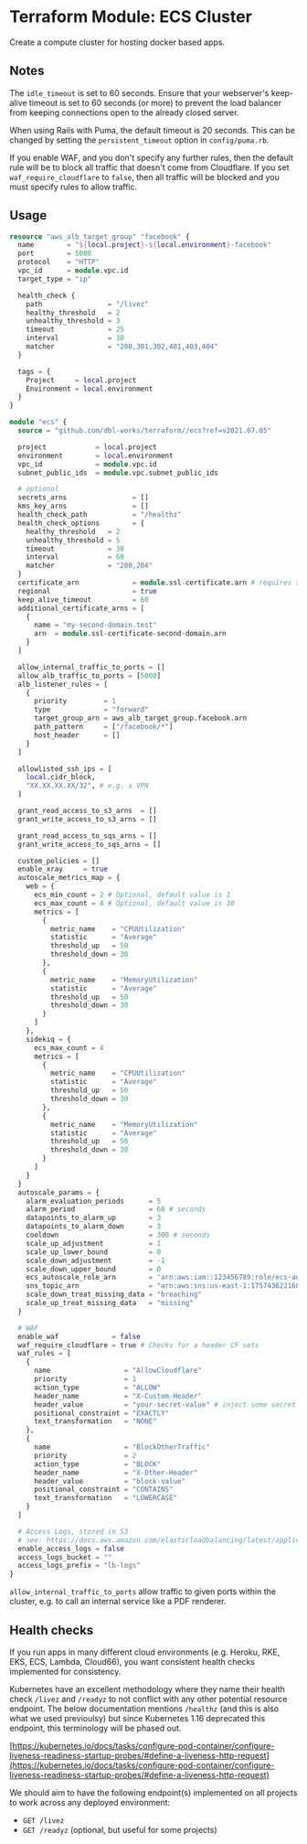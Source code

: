 # Terraform Module: ECS Cluster

Create a compute cluster for hosting docker based apps.

## Notes

The `idle_timeout` is set to 60 seconds. Ensure that your webserver's keep-alive timeout is set to 60 seconds (or more) to prevent the load balancer from keeping connections open to the already closed server.

When using Rails with Puma, the default timeout is 20 seconds. This can be changed by setting the `persistent_timeout` option in `config/puma.rb`.

If you enable WAF, and you don't specify any further rules, then the default rule will be to block all traffic that doesn't come from Cloudflare. If you set `waf_require_cloudflare` to `false`, then all traffic will be blocked and you must specify rules to allow traffic.

## Usage

```terraform
resource "aws_alb_target_group" "facebook" {
  name        = "${local.project}-${local.environment}-facebook"
  port        = 5000
  protocol    = "HTTP"
  vpc_id      = module.vpc.id
  target_type = "ip"

  health_check {
    path                = "/livez"
    healthy_threshold   = 2
    unhealthy_threshold = 3
    timeout             = 25
    interval            = 30
    matcher             = "200,301,302,401,403,404"
  }

  tags = {
    Project     = local.project
    Environment = local.environment
  }
}

module "ecs" {
  source = "github.com/dbl-works/terraform//ecs?ref=v2021.07.05"

  project            = local.project
  environment        = local.environment
  vpc_id             = module.vpc.id
  subnet_public_ids  = module.vpc.subnet_public_ids

  # optional
  secrets_arns                = []
  kms_key_arns                = []
  health_check_path           = "/healthz"
  health_check_options        = {
    healthy_threshold   = 2
    unhealthy_threshold = 5
    timeout             = 30
    interval            = 60
    matcher             = "200,204"
  }
  certificate_arn             = module.ssl-certificate.arn # requires a `certificate` module to be created separately
  regional                    = true
  keep_alive_timeout          = 60
  additional_certificate_arns = [
    {
      name = "my-second-domain.test"
      arn  = module.ssl-certificate-second-domain.arn
    }
  ]

  allow_internal_traffic_to_ports = []
  allow_alb_traffic_to_ports = [5000]
  alb_listener_rules = [
    {
      priority         = 1
      type             = "forward"
      target_group_arn = aws_alb_target_group.facebook.arn
      path_pattern     = ["/facebook/*"]
      host_header      = []
    }
  ]

  allowlisted_ssh_ips = [
    local.cidr_block,
    "XX.XX.XX.XX/32", # e.g. a VPN
  ]

  grant_read_access_to_s3_arns  = []
  grant_write_access_to_s3_arns = []

  grant_read_access_to_sqs_arns = []
  grant_write_access_to_sqs_arns = []

  custom_policies = []
  enable_xray     = true
  autoscale_metrics_map = {
    web = {
      ecs_min_count = 2 # Optional, default value is 1
      ecs_max_count = 4 # Optional, default value is 30
      metrics = [
        {
          metric_name    = "CPUUtilization"
          statistic      = "Average"
          threshold_up   = 50
          threshold_down = 30
        },
        {
          metric_name    = "MemoryUtilization"
          statistic      = "Average"
          threshold_up   = 50
          threshold_down = 30
        }
      ]
    },
    sidekiq = {
      ecs_max_count = 4
      metrics = [
        {
          metric_name    = "CPUUtilization"
          statistic      = "Average"
          threshold_up   = 50
          threshold_down = 30
        },
        {
          metric_name    = "MemoryUtilization"
          statistic      = "Average"
          threshold_up   = 50
          threshold_down = 30
        }
      ]
    }
  }
  autoscale_params = {
    alarm_evaluation_periods      = 5
    alarm_period                  = 60 # seconds
    datapoints_to_alarm_up        = 3
    datapoints_to_alarm_down      = 3
    cooldown                      = 300 # seconds
    scale_up_adjustment           = 1
    scale_up_lower_bound          = 0
    scale_down_adjustment         = -1
    scale_down_upper_bound        = 0
    ecs_autoscale_role_arn        = "arn:aws:iam::123456789:role/ecs-autoscale"
    sns_topic_arn                 = "arn:aws:sns:us-east-1:175743622168:slack-sns"
    scale_down_treat_missing_data = "breaching"
    scale_up_treat_missing_data   = "missing"
  }

  # WAF
  enable_waf             = false
  waf_require_cloudflare = true # Checks for a header CF sets
  waf_rules = [
    {
      name                  = "AllowCloudflare"
      priority              = 1
      action_type           = "ALLOW"
      header_name           = "X-Custom-Header"
      header_value          = "your-secret-value" # inject some secret to the headers in CF
      positional_constraint = "EXACTLY"
      text_transformation   = "NONE"
    },
    {
      name                  = "BlockOtherTraffic"
      priority              = 2
      action_type           = "BLOCK"
      header_name           = "X-Other-Header"
      header_value          = "block-value"
      positional_constraint = "CONTAINS"
      text_transformation   = "LOWERCASE"
    }
  ]

  # Access Logs, stored in S3
  # see: https://docs.aws.amazon.com/elasticloadbalancing/latest/application/load-balancer-access-logs.html
  enable_access_logs = false
  access_logs_bucket = ""
  access_logs_prefix = "lb-logs"
}
```

`allow_internal_traffic_to_ports` allow traffic to given ports within the cluster, e.g. to call an internal service like a PDF renderer.



## Health checks

If you run apps in many different cloud environments (e.g. Heroku, RKE, EKS, ECS, Lambda, Cloud66), you want consistent health checks implemented for consistency.

Kubernetes have an excellent methodology where they name their health check `/livez` and `/readyz` to not conflict with any other potential resource endpoint.
The below documentation mentions `/healthz` (and this is also what we used previoulsy) but since Kubernetes 1.16 deprecated this endpoint, this terminology will be phased out.

[https://kubernetes.io/docs/tasks/configure-pod-container/configure-liveness-readiness-startup-probes/#define-a-liveness-http-request](https://kubernetes.io/docs/tasks/configure-pod-container/configure-liveness-readiness-startup-probes/#define-a-liveness-http-request)

We should aim to have the following endpoint(s) implemented on all projects to work across any deployed environment:

- `GET /livez`
- `GET /readyz` (optional, but useful for some projects)
